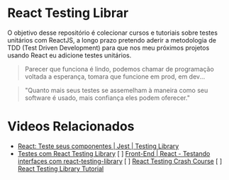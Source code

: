 # React Testing Librar
O objetivo desse repositório é colecionar cursos e tutoriais sobre testes unitários com ReactJS, a longo prazo pretendo aderir a metodologia de TDD (Test Driven Development) para que nos meu próximos projetos usando React eu adicione testes unitários.

> Parecer que funciona é lindo, podemos chamar de programação voltada a esperança, tomara que funcione em prod, em dev...

> "Quanto mais seus testes se assemelham à maneira como seu software é usado, mais confiança eles podem oferecer."


# Videos Relacionados
* [React: Teste seus componentes | Jest | Testing Library](https://www.youtube.com/watch?v=pbwXsjVEMqg&t=1152s)
* [Testes com React Testing Library](https://www.youtube.com/watch?v=UKCIfwI8DxA&t=4s)
[ ] [Front-End | React  - Testando interfaces com react-testing-library](https://www.youtube.com/watch?v=sdkgUu5hr6g&t=105s)
[ ] [React Testing Crash Course](https://www.youtube.com/watch?v=OVNjsIto9xM)
[ ] [React Testing Library Tutorial](https://www.youtube.com/watch?v=7dTTFW7yACQ&list=PL4cUxeGkcC9gm4_-5UsNmLqMosM-dzuvQ)

